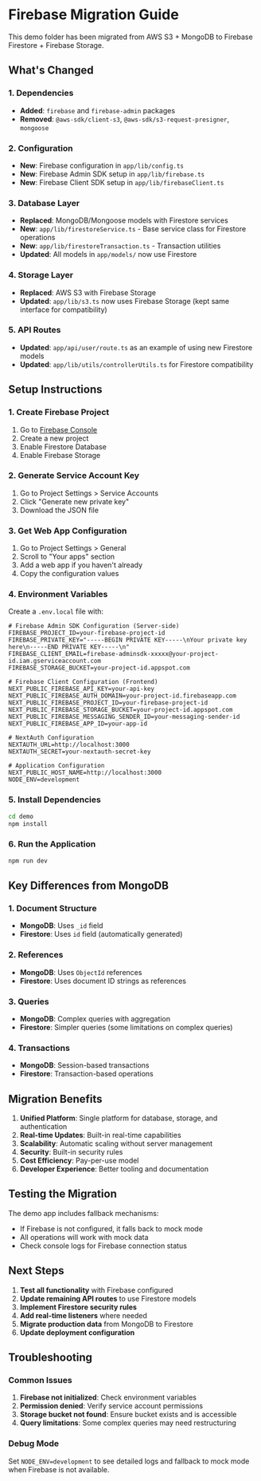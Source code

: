 # Firebase Migration Guide

This demo folder has been migrated from AWS S3 + MongoDB to Firebase Firestore + Firebase Storage.

## What's Changed

### 1. Dependencies
- **Added**: `firebase` and `firebase-admin` packages
- **Removed**: `@aws-sdk/client-s3`, `@aws-sdk/s3-request-presigner`, `mongoose`

### 2. Configuration
- **New**: Firebase configuration in `app/lib/config.ts`
- **New**: Firebase Admin SDK setup in `app/lib/firebase.ts`
- **New**: Firebase Client SDK setup in `app/lib/firebaseClient.ts`

### 3. Database Layer
- **Replaced**: MongoDB/Mongoose models with Firestore services
- **New**: `app/lib/firestoreService.ts` - Base service class for Firestore operations
- **New**: `app/lib/firestoreTransaction.ts` - Transaction utilities
- **Updated**: All models in `app/models/` now use Firestore

### 4. Storage Layer
- **Replaced**: AWS S3 with Firebase Storage
- **Updated**: `app/lib/s3.ts` now uses Firebase Storage (kept same interface for compatibility)

### 5. API Routes
- **Updated**: `app/api/user/route.ts` as an example of using new Firestore models
- **Updated**: `app/lib/utils/controllerUtils.ts` for Firestore compatibility

## Setup Instructions

### 1. Create Firebase Project
1. Go to [Firebase Console](https://console.firebase.google.com/)
2. Create a new project
3. Enable Firestore Database
4. Enable Firebase Storage

### 2. Generate Service Account Key
1. Go to Project Settings > Service Accounts
2. Click "Generate new private key"
3. Download the JSON file

### 3. Get Web App Configuration
1. Go to Project Settings > General
2. Scroll to "Your apps" section
3. Add a web app if you haven't already
4. Copy the configuration values

### 4. Environment Variables
Create a `.env.local` file with:

```env
# Firebase Admin SDK Configuration (Server-side)
FIREBASE_PROJECT_ID=your-firebase-project-id
FIREBASE_PRIVATE_KEY="-----BEGIN PRIVATE KEY-----\nYour private key here\n-----END PRIVATE KEY-----\n"
FIREBASE_CLIENT_EMAIL=firebase-adminsdk-xxxxx@your-project-id.iam.gserviceaccount.com
FIREBASE_STORAGE_BUCKET=your-project-id.appspot.com

# Firebase Client Configuration (Frontend)
NEXT_PUBLIC_FIREBASE_API_KEY=your-api-key
NEXT_PUBLIC_FIREBASE_AUTH_DOMAIN=your-project-id.firebaseapp.com
NEXT_PUBLIC_FIREBASE_PROJECT_ID=your-firebase-project-id
NEXT_PUBLIC_FIREBASE_STORAGE_BUCKET=your-project-id.appspot.com
NEXT_PUBLIC_FIREBASE_MESSAGING_SENDER_ID=your-messaging-sender-id
NEXT_PUBLIC_FIREBASE_APP_ID=your-app-id

# NextAuth Configuration
NEXTAUTH_URL=http://localhost:3000
NEXTAUTH_SECRET=your-nextauth-secret-key

# Application Configuration
NEXT_PUBLIC_HOST_NAME=http://localhost:3000
NODE_ENV=development
```

### 5. Install Dependencies
```bash
cd demo
npm install
```

### 6. Run the Application
```bash
npm run dev
```

## Key Differences from MongoDB

### 1. Document Structure
- **MongoDB**: Uses `_id` field
- **Firestore**: Uses `id` field (automatically generated)

### 2. References
- **MongoDB**: Uses `ObjectId` references
- **Firestore**: Uses document ID strings as references

### 3. Queries
- **MongoDB**: Complex queries with aggregation
- **Firestore**: Simpler queries (some limitations on complex queries)

### 4. Transactions
- **MongoDB**: Session-based transactions
- **Firestore**: Transaction-based operations

## Migration Benefits

1. **Unified Platform**: Single platform for database, storage, and authentication
2. **Real-time Updates**: Built-in real-time capabilities
3. **Scalability**: Automatic scaling without server management
4. **Security**: Built-in security rules
5. **Cost Efficiency**: Pay-per-use model
6. **Developer Experience**: Better tooling and documentation

## Testing the Migration

The demo app includes fallback mechanisms:
- If Firebase is not configured, it falls back to mock mode
- All operations will work with mock data
- Check console logs for Firebase connection status

## Next Steps

1. **Test all functionality** with Firebase configured
2. **Update remaining API routes** to use Firestore models
3. **Implement Firestore security rules**
4. **Add real-time listeners** where needed
5. **Migrate production data** from MongoDB to Firestore
6. **Update deployment configuration**

## Troubleshooting

### Common Issues
1. **Firebase not initialized**: Check environment variables
2. **Permission denied**: Verify service account permissions
3. **Storage bucket not found**: Ensure bucket exists and is accessible
4. **Query limitations**: Some complex queries may need restructuring

### Debug Mode
Set `NODE_ENV=development` to see detailed logs and fallback to mock mode when Firebase is not available.







